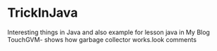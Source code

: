 # TrickInJava
Interesting things in Java and also example for lesson java in My Blog 
TouchGVM- shows how garbage collector works.look comments
